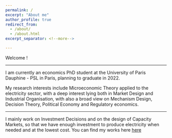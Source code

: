 ```yaml
---
permalink: /
excerpt: "About me"
author_profile: true
redirect_from: 
  - /about/
  - /about.html
excerpt_separator: <!--more-->

---
```


Welcome !

------

I am currently an economics PhD student at the University of Paris Dauphine - PSL in Paris, planning to graduate in 2022. 


My research interests include Microeconomic Theory applied to the electricity sector, with a deep interest lying both in Market Design and Industrial Organisation, with also a broad view on Mechanism Design, Decision Theory, Political Economy and Regulatory economics.

------

I mainly work on Investment Decisions and on the design of Capacity Markets, so that we have enough investment to produce electricity when needed and at the lowest cost. You can find my works here [here](http://leopoldmonjoie.com/publications/)

   <!--more--> 

